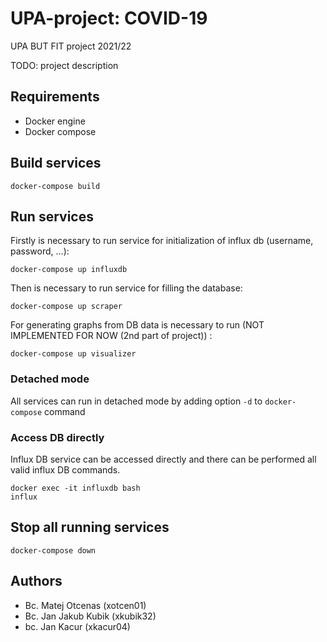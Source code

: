 # UPA-project: COVID-19

UPA BUT FIT project 2021/22

TODO: project description

## Requirements
- Docker engine
- Docker compose

## Build services
```docker-compose build```

## Run services
Firstly is necessary to run service for initialization of influx db (username, password, ...):

```docker-compose up influxdb```

Then is necessary to run service for filling the database:

```docker-compose up scraper```

For generating graphs from DB data is necessary to run (NOT IMPLEMENTED FOR NOW (2nd part of project))
:

```docker-compose up visualizer```

### Detached mode
All services can run in detached mode by adding option ```-d``` to ```docker-compose``` command

### Access DB directly
Influx DB service can be accessed directly and there can be performed all valid influx DB commands.

```
docker exec -it influxdb bash
influx
```

## Stop all running services
```docker-compose down```

## Authors
- Bc. Matej Otcenas (xotcen01)
- Bc. Jan Jakub Kubik (xkubik32)
- bc. Jan Kacur (xkacur04)
